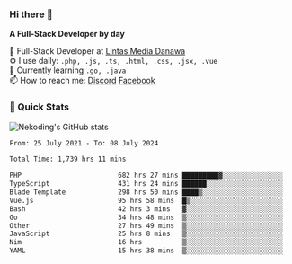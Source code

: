 ### Hi there 👋

**A Full-Stack Developer by day**

🔭 Full-Stack Developer at [Lintas Media Danawa](https://www.lintasmediadanawa.com/)  
⚙️ I use daily: `.php, .js, .ts, .html, .css, .jsx, .vue`  
🌱 Currently learning `.go, .java`  
📫 How to reach me: [Discord](https://discordapp.com/users/984448732999327766)  [Facebook](https://fb.me/tyvandi)  

### 🚀 Quick Stats  

![Nekoding's GitHub stats](https://github-readme-stats.vercel.app/api?username=nekoding&show_icons=true)

<!--START_SECTION:waka-->

```txt
From: 25 July 2021 - To: 08 July 2024

Total Time: 1,739 hrs 11 mins

PHP                        682 hrs 27 mins █████████▓░░░░░░░░░░░░░░░   38.62 %
TypeScript                 431 hrs 24 mins ██████░░░░░░░░░░░░░░░░░░░   24.41 %
Blade Template             298 hrs 50 mins ████▒░░░░░░░░░░░░░░░░░░░░   16.91 %
Vue.js                     95 hrs 58 mins  █▒░░░░░░░░░░░░░░░░░░░░░░░   05.43 %
Bash                       42 hrs 3 mins   ▓░░░░░░░░░░░░░░░░░░░░░░░░   02.38 %
Go                         34 hrs 48 mins  ▒░░░░░░░░░░░░░░░░░░░░░░░░   01.97 %
Other                      27 hrs 49 mins  ▒░░░░░░░░░░░░░░░░░░░░░░░░   01.57 %
JavaScript                 25 hrs 8 mins   ▒░░░░░░░░░░░░░░░░░░░░░░░░   01.42 %
Nim                        16 hrs          ▒░░░░░░░░░░░░░░░░░░░░░░░░   00.91 %
YAML                       15 hrs 38 mins  ▒░░░░░░░░░░░░░░░░░░░░░░░░   00.89 %
```

<!--END_SECTION:waka-->

<!--
**nekoding/nekoding** is a ✨ _special_ ✨ repository because its `README.md` (this file) appears on your GitHub profile.

Here are some ideas to get you started:

- 🔭 I’m currently working on ...
- 🌱 I’m currently learning ...
- 👯 I’m looking to collaborate on ...
- 🤔 I’m looking for help with ...
- 💬 Ask me about ...
- 📫 How to reach me: ...
- 😄 Pronouns: ...
- ⚡ Fun fact: ...
-->
